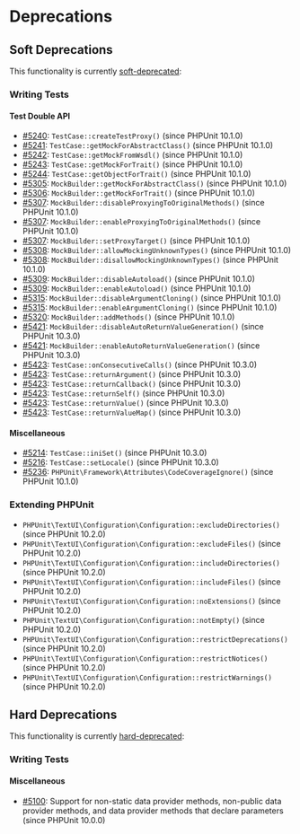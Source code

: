 # Deprecations

## Soft Deprecations

This functionality is currently [soft-deprecated](https://phpunit.de/backward-compatibility.html#soft-deprecation):

### Writing Tests

#### Test Double API

* [#5240](https://github.com/sebastianbergmann/phpunit/issues/5240): `TestCase::createTestProxy()` (since PHPUnit 10.1.0)
* [#5241](https://github.com/sebastianbergmann/phpunit/issues/5241): `TestCase::getMockForAbstractClass()` (since PHPUnit 10.1.0)
* [#5242](https://github.com/sebastianbergmann/phpunit/issues/5242): `TestCase::getMockFromWsdl()` (since PHPUnit 10.1.0)
* [#5243](https://github.com/sebastianbergmann/phpunit/issues/5243): `TestCase::getMockForTrait()` (since PHPUnit 10.1.0)
* [#5244](https://github.com/sebastianbergmann/phpunit/issues/5244): `TestCase::getObjectForTrait()` (since PHPUnit 10.1.0)
* [#5305](https://github.com/sebastianbergmann/phpunit/issues/5305): `MockBuilder::getMockForAbstractClass()` (since PHPUnit 10.1.0)
* [#5306](https://github.com/sebastianbergmann/phpunit/issues/5306): `MockBuilder::getMockForTrait()` (since PHPUnit 10.1.0)
* [#5307](https://github.com/sebastianbergmann/phpunit/issues/5307): `MockBuilder::disableProxyingToOriginalMethods()` (since PHPUnit 10.1.0)
* [#5307](https://github.com/sebastianbergmann/phpunit/issues/5307): `MockBuilder::enableProxyingToOriginalMethods()` (since PHPUnit 10.1.0)
* [#5307](https://github.com/sebastianbergmann/phpunit/issues/5307): `MockBuilder::setProxyTarget()` (since PHPUnit 10.1.0)
* [#5308](https://github.com/sebastianbergmann/phpunit/issues/5308): `MockBuilder::allowMockingUnknownTypes()` (since PHPUnit 10.1.0)
* [#5308](https://github.com/sebastianbergmann/phpunit/issues/5308): `MockBuilder::disallowMockingUnknownTypes()` (since PHPUnit 10.1.0)
* [#5309](https://github.com/sebastianbergmann/phpunit/issues/5309): `MockBuilder::disableAutoload()` (since PHPUnit 10.1.0)
* [#5309](https://github.com/sebastianbergmann/phpunit/issues/5309): `MockBuilder::enableAutoload()` (since PHPUnit 10.1.0)
* [#5315](https://github.com/sebastianbergmann/phpunit/issues/5315): `MockBuilder::disableArgumentCloning()` (since PHPUnit 10.1.0)
* [#5315](https://github.com/sebastianbergmann/phpunit/issues/5315): `MockBuilder::enableArgumentCloning()` (since PHPUnit 10.1.0)
* [#5320](https://github.com/sebastianbergmann/phpunit/issues/5320): `MockBuilder::addMethods()` (since PHPUnit 10.1.0)
* [#5421](https://github.com/sebastianbergmann/phpunit/issues/5421): `MockBuilder::disableAutoReturnValueGeneration()` (since PHPUnit 10.3.0)
* [#5421](https://github.com/sebastianbergmann/phpunit/issues/5421): `MockBuilder::enableAutoReturnValueGeneration()` (since PHPUnit 10.3.0)
* [#5423](https://github.com/sebastianbergmann/phpunit/issues/5423): `TestCase::onConsecutiveCalls()` (since PHPUnit 10.3.0)
* [#5423](https://github.com/sebastianbergmann/phpunit/issues/5423): `TestCase::returnArgument()` (since PHPUnit 10.3.0)
* [#5423](https://github.com/sebastianbergmann/phpunit/issues/5423): `TestCase::returnCallback()` (since PHPUnit 10.3.0)
* [#5423](https://github.com/sebastianbergmann/phpunit/issues/5423): `TestCase::returnSelf()` (since PHPUnit 10.3.0)
* [#5423](https://github.com/sebastianbergmann/phpunit/issues/5423): `TestCase::returnValue()` (since PHPUnit 10.3.0)
* [#5423](https://github.com/sebastianbergmann/phpunit/issues/5423): `TestCase::returnValueMap()` (since PHPUnit 10.3.0)

#### Miscellaneous

* [#5214](https://github.com/sebastianbergmann/phpunit/issues/5214): `TestCase::iniSet()` (since PHPUnit 10.3.0)
* [#5216](https://github.com/sebastianbergmann/phpunit/issues/5216): `TestCase::setLocale()` (since PHPUnit 10.3.0)
* [#5236](https://github.com/sebastianbergmann/phpunit/issues/5236): `PHPUnit\Framework\Attributes\CodeCoverageIgnore()` (since PHPUnit 10.1.0)

### Extending PHPUnit

* `PHPUnit\TextUI\Configuration\Configuration::excludeDirectories()` (since PHPUnit 10.2.0)
* `PHPUnit\TextUI\Configuration\Configuration::excludeFiles()` (since PHPUnit 10.2.0)
* `PHPUnit\TextUI\Configuration\Configuration::includeDirectories()` (since PHPUnit 10.2.0)
* `PHPUnit\TextUI\Configuration\Configuration::includeFiles()` (since PHPUnit 10.2.0)
* `PHPUnit\TextUI\Configuration\Configuration::noExtensions()` (since PHPUnit 10.2.0)
* `PHPUnit\TextUI\Configuration\Configuration::notEmpty()` (since PHPUnit 10.2.0)
* `PHPUnit\TextUI\Configuration\Configuration::restrictDeprecations()` (since PHPUnit 10.2.0)
* `PHPUnit\TextUI\Configuration\Configuration::restrictNotices()` (since PHPUnit 10.2.0)
* `PHPUnit\TextUI\Configuration\Configuration::restrictWarnings()` (since PHPUnit 10.2.0)

## Hard Deprecations

This functionality is currently [hard-deprecated](https://phpunit.de/backward-compatibility.html#hard-deprecation):

### Writing Tests

#### Miscellaneous

* [#5100](https://github.com/sebastianbergmann/phpunit/issues/5100): Support for non-static data provider methods, non-public data provider methods, and data provider methods that declare parameters (since PHPUnit 10.0.0)

